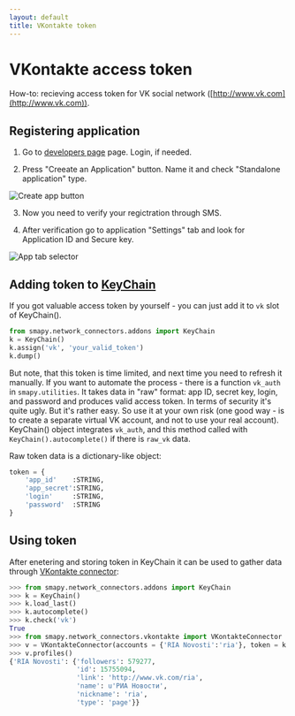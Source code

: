 ```yaml
---
layout: default
title: VKontakte token
---
```


# VKontakte access token

How-to: recieving access token for VK social network ([http://www.vk.com](http://www.vk.com)).

## Registering application

1. Go to [developers page](http://vk.com/dev) page. Login, if needed.

2. Press "Creeate an Application" button. Name it and check "Standalone application" type.

![Create app button](/smapy/img/token_vk_1.png)

3. Now you need to verify your regictration through SMS.

4. After verification go to application "Settings" tab and look for Application ID and Secure key.

![App tab selector](/smapy/img/token_vk_2.png)

## Adding token to [KeyChain](/smapy/docs/keychain/)

If you got valuable access token by yourself - you can just add it to `vk` slot of KeyChain().

```python
from smapy.network_connectors.addons import KeyChain
k = KeyChain()
k.assign('vk', 'your_valid_token')
k.dump()
```

But note, that this token is time limited, and next time you need to refresh it manually. If you want to automate the process - there is a function `vk_auth` in `smapy.utilities`. It takes data in "raw" format: app ID, secret key, login, and password and produces valid access token. In terms of security it's quite ugly. But it's rather easy. So use it at your own risk (one good way - is to create a separate virtual VK account, and not to use your real account). KeyChain() object integrates `vk_auth`, and this method called with `KeyChain().autocomplete()` if there is `raw_vk` data.

Raw token data is a dictionary-like object:

```python
token = {
    'app_id'    :STRING,
    'app_secret':STRING,
    'login'     :STRING,
    'password'  :STRING
}
```

## Using token

After enetering and storing token in KeyChain it can be used to gather data through [VKontakte connector](/smapy/docs/vkontakte_connector/):

```python
>>> from smapy.network_connectors.addons import KeyChain
>>> k = KeyChain()
>>> k.load_last()
>>> k.autocomplete()
>>> k.check('vk')
True
>>> from smapy.network_connectors.vkontakte import VKontakteConnector
>>> v = VKontakteConnector(accounts = {'RIA Novosti':'ria'}, token = k.get('vk'))
>>> v.profiles()
{'RIA Novosti': {'followers': 579277,
                 'id': 15755094,
                 'link': 'http://www.vk.com/ria',
                 'name': u'РИА Новости',
                 'nickname': 'ria',
                 'type': 'page'}}
```